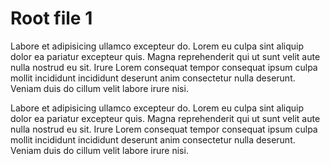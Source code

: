 # Root file 1

Labore et adipisicing ullamco excepteur do. Lorem eu culpa sint aliquip dolor ea pariatur excepteur quis. Magna reprehenderit qui ut sunt velit aute nulla nostrud eu sit. Irure Lorem consequat tempor consequat ipsum culpa mollit incididunt incididunt deserunt anim consectetur nulla deserunt. Veniam duis do cillum velit labore irure nisi.

Labore et adipisicing ullamco excepteur do. Lorem eu culpa sint aliquip dolor ea pariatur excepteur quis. Magna reprehenderit qui ut sunt velit aute nulla nostrud eu sit. Irure Lorem consequat tempor consequat ipsum culpa mollit incididunt incididunt deserunt anim consectetur nulla deserunt. Veniam duis do cillum velit labore irure nisi.
